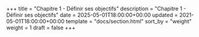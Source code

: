 +++
title = "Chapitre 1 - Définir ses objectifs"
description = "Chapitre 1 - Définir ses objectifs"
date = 2025-05-01T18:00:00+00:00
updated = 2021-05-01T18:00:00+00:00
template = "docs/section.html"
sort_by = "weight"
weight = 1
draft = false
+++
